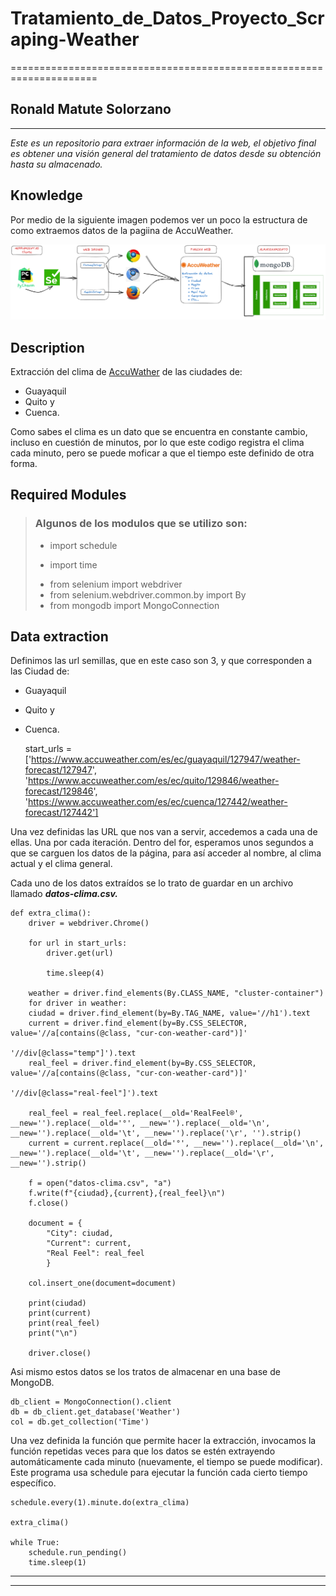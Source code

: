 # Tratamiento_de_Datos_Proyecto_Scraping-Weather

=====================================================================
## Ronald Matute Solorzano

-----

*Este es un repositorio para extraer información de la web, el objetivo final es obtener una visión general del tratamiento de datos desde su obtención hasta su almacenado.*

## Knowledge
Por medio de la siguiente imagen podemos ver un poco la estructura de como extraemos datos de la pagiina de AccuWeather.

![img.png](Imagenes/img.png)

## Description

Extracción del clima de [AccuWather](https://www.accuweather.com/) de las ciudades de:
* Guayaquil 
* Quito y 
* Cuenca.

Como sabes el clima es un dato que se encuentra en constante cambio, incluso en cuestión de minutos, por lo que este codigo registra el clima cada 
minuto, pero se puede moficar a que el tiempo este definido de otra forma.

## Required Modules
> ### Algunos de los modulos que se utilizo son:
> - import schedule<p>
> - import time<p>
> - from selenium import webdriver
> - from selenium.webdriver.common.by import By
> - from mongodb import MongoConnection


## Data extraction
Definimos las url semillas, que en este caso son 3, y que corresponden a las Ciudad de:
* Guayaquil 
* Quito y 
* Cuenca.


    start_urls = ['https://www.accuweather.com/es/ec/guayaquil/127947/weather-forecast/127947',
                  'https://www.accuweather.com/es/ec/quito/129846/weather-forecast/129846',
                  'https://www.accuweather.com/es/ec/cuenca/127442/weather-forecast/127442']

Una vez definidas las URL que nos van a servir, accedemos a cada una de ellas. Una por cada 
iteración. Dentro del for, esperamos unos segundos a que se carguen los datos de la página, para así 
acceder al nombre, al clima actual y el clima general.

Cada uno de los datos extraídos se lo trato de guardar en un archivo llamado ***datos-clima.csv.***<p>

    def extra_clima():
        driver = webdriver.Chrome()

        for url in start_urls:
            driver.get(url)

            time.sleep(4)

        weather = driver.find_elements(By.CLASS_NAME, "cluster-container")
        for driver in weather:
        ciudad = driver.find_element(by=By.TAG_NAME, value='//h1').text
        current = driver.find_element(by=By.CSS_SELECTOR, value='//a[contains(@class, "cur-con-weather-card")]'
                                                           '//div[@class="temp"]').text
        real_feel = driver.find_element(by=By.CSS_SELECTOR, value='//a[contains(@class, "cur-con-weather-card")]'
                                                             '//div[@class="real-feel"]').text

        real_feel = real_feel.replace(__old='RealFeel®', __new='').replace(__old='°', __new='').replace(__old='\n', __new='').replace(__old='\t', __new='').replace('\r', '').strip()
        current = current.replace(__old='°', __new='').replace(__old='\n', __new='').replace(__old='\t', __new='').replace(__old='\r', __new='').strip()

        f = open("datos-clima.csv", "a")
        f.write(f"{ciudad},{current},{real_feel}\n")
        f.close()

        document = {
            "City": ciudad,
            "Current": current,
            "Real Feel": real_feel
            }

        col.insert_one(document=document)

        print(ciudad)
        print(current)
        print(real_feel)
        print("\n")

        driver.close()

Asi mismo estos datos se los tratos de almacenar en una base de MongoDB.

    db_client = MongoConnection().client
    db = db_client.get_database('Weather')
    col = db.get_collection('Time')

Una vez definida la función que permite hacer la extracción, invocamos la 
función repetidas veces para que los datos se estén extrayendo automáticamente cada minuto 
(nuevamente, el tiempo se puede modificar). Este programa usa schedule para ejecutar la función cada cierto tiempo específico.

    schedule.every(1).minute.do(extra_clima)

    extra_clima()

    while True:
        schedule.run_pending()
        time.sleep(1)

-----

-----


